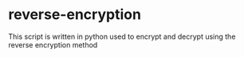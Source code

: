 # reverse-encryption
This script is written in python used to encrypt and decrypt using the reverse encryption method 
